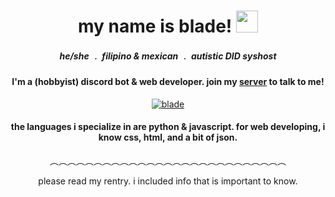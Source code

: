 <div align="center">
<h1 align="center"> my name is blade! <img width="35" src="https://images-ext-2.discordapp.net/external/XihFM24V4Cq8ncW7j0iPomg1eZ7YejxPA_R8mAKwfic/https/cdn.discordapp.com/emojis/1118939943453085766.png?width=992&height=992"> </h1>
<h5 align="center"> he/she ﹒ filipino & mexican ﹒ autistic DID syshost </h5>
<h4 align="center"> I'm a (hobbyist) discord bot & web developer. join my <a href="https://discord.gg/5NFaxPek6m" target="_blank">server</a> to talk to me! </h4>
</div>

<div align="center">
  <a href="https://balladeering.github.io/balladeering/">
  <img  src="https://media.tenor.com/hpSTEuPDJakAAAAC/blade-honkai-star-rail.gif"
       alt="blade" /></a>
  
<h4 align="center"> the languages i specialize in are python & javascript. for web developing, i know css, html, and a bit of json. </h4>

  ︵︵︵︵︵︵︵︵︵︵︵︵︵︵︵︵︵︵︵︵︵︵︵︵︵︵︵


<h10 align="center"> please read my rentry. i included info that is important to know. </h10>
</div>
